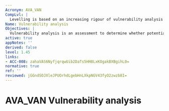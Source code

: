 ```yaml
---
Acronym: AVA_VAN
CompLvl: |
  Levelling is based on an increasing rigour of vulnerability analysis by the evaluator and increased levels of attack potential required by an attacker to identify and exploit the potential vulnerabilities.
Name: Vulnerability analysis
Objectives: |
  Vulnerability analysis is an assessment to determine whether potential vulnerabilities identified, during the evaluation of the development and anticipated operation of the TOE or by other methods (e.g. by flaw hypotheses or quantitative or statistical analysis of the security behaviour of the underlying security mechanisms), can allow attackers to violate the SFRs. Vulnerability analysis deals with the threats that an attacker will be able to discover flaws that will allow unauthorised access to data and functionality, allow the ability to interfere with or alter the TSF, or interfere with the authorized capabilities of other users. In case of a multi-assurance evaluation the vulnerability analysis shall assess the defined sub-TSF as well as the TOE as a whole.
active: true
appNotes: ''
derived: false
level: 1.45
links:
- ACC-008: zahaVAS6NyfjqrqwUib2DaTs5HH8LxKOgakBXBgihL0=
normative: true
ref: ''
reviewed: jGGndSOJXleJPUOrhdLgebHnLXkpNGV43fyO2zwzb8I=
---
```


# AVA_VAN Vulnerability analysis